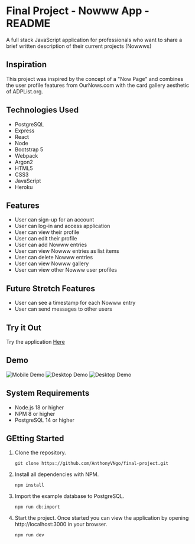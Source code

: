 # Final Project - Nowww App - README
A full stack JavaScript application for professionals who want to share a brief written description of their current projects (Nowwws)

## Inspiration
This project was inspired by the concept of a "Now Page" and combines the user profile features from OurNows.com with the card gallery aesthetic of ADPList.org.

## Technologies Used
- PostgreSQL
- Express
- React
- Node
- Bootstrap 5
- Webpack
- Argon2
- HTML5
- CSS3
- JavaScript
- Heroku

## Features
- User can sign-up for an account
- User can log-in and access application
- User can view their profile
- User can edit their profile
- User can add Nowww entries
- User can view Nowww entries as list items
- User can delete Nowww entries
- User can view Nowww gallery
- User can view other Nowww user profiles

## Future Stretch Features
- User can see a timestamp for each Nowww entry
- User can send messages to other users

## Try it Out
Try the application [Here](nowww-app.herokuapp.com/#sign-in)
## Demo
![Mobile Demo](images/mobile-demo.gif)
![Desktop Demo](images/desktop-demo1.gif)
![Desktop Demo](images/desktop-demo2.gif)

## System Requirements
- Node.js 18 or higher
- NPM 8 or higher
- PostgreSQL 14 or higher

## GEtting Started
1. Clone the repository.

    ```shell
    git clone https://github.com/AnthonyVNgo/final-project.git
    ```

1. Install all dependencies with NPM.

    ```shell
    npm install
    ```

1. Import the example database to PostgreSQL.

    ```shell
    npm run db:import
    ```

1. Start the project. Once started you can view the application by opening http://localhost:3000 in your browser.

    ```shell
    npm run dev
    ```

